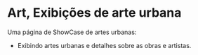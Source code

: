 # Art, Exibições de arte urbana
Uma página de ShowCase de artes urbanas:
  * Exibindo artes urbanas e detalhes sobre as obras e artistas.